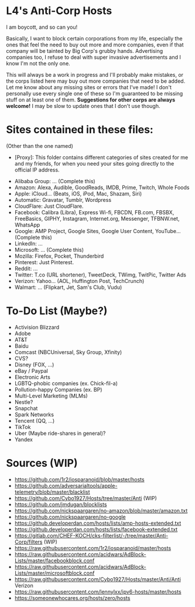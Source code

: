 # L4's Anti-Corp Hosts

I am boycott, and so can you!

Basically, I want to block certain corporations from my life, especially the ones that feel the need to buy out more and more companies, even if that company will be tainted by Big Corp's grubby hands. Advertising companies too, I refuse to deal with super invasive advertisements and I know I'm not the only one.

This will always be a work in progress and I'll probably make mistakes, or the corps listed here may buy out more companies that need to be added. Let me know about any missing sites or errors that I've made! I don't personally use every single one of these so I'm guaranteed to be missing stuff on at least one of them. **Suggestions for other corps are always welcome!** I may be slow to update ones that I don't use though.

# Sites contained in these files:
(Other than the one named)

* [Proxy]: This folder contains different categories of sites created for me and my friends, for when you need your sites going directly to the official IP address. 
<!-- * 4Personal: This is just my own personal hosts file as a backup. Note that I use different 0.0.0.X variants to sort by company/corp for easy editing/viewing. -->
* Alibaba Group: ... (Complete this)
* Amazon: Alexa, Audible, GoodReads, IMDB, Prime, Twitch, Whole Foods
* Apple: iCloud... (Beats, iOS, iPod, Mac, Shazam, Siri)
* Automatic: Gravatar, Tumblr, Wordpress
* CloudFlare: Just CloudFlare.
* Facebook: Calibra (Libra), Express Wi-fi, FBCDN, FB.com, FBSBX, FreeBasics, GIPHY, Instagram, Internet.org, Messenger, TFBNW.net, WhatsApp
* Google: AMP Project, Google Sites, Google User Content, YouTube... (Complete this)
* LinkedIn: ...
* Microsoft: ... (Complete this)
* Mozilla: Firefox, Pocket, Thunderbird
* Pinterest: Just Pinterest.
* Reddit: ...
* Twitter: T.co (URL shortener), TweetDeck, TWimg, TwitPic, Twitter Ads
* Verizon: Yahoo... (AOL, Huffington Post, TechCrunch)
* Walmart: ... (Flipkart, Jet, Sam's Club, Vudu)

# To-Do List (Maybe?)
* Activision Blizzard
* Adobe
* AT&T
* Baidu
* Comcast (NBCUniversal, Sky Group, Xfinity)
* CVS?
* Disney (FOX, ...)
* eBay / Paypal
* Electronic Arts
* LGBTQ-phobic companies (ex. Chick-fil-a)
* Pollution-happy Companies (ex. BP)
* Multi-Level Marketing (MLMs)
* Nestle?
* Snapchat
* Spark Networks
* Tencent (QQ, ...)
* TikTok
* Uber (Maybe ride-shares in general)?
* Yandex

# Sources (WIP)
* https://github.com/1r2/iosparanoid/blob/master/hosts
* https://github.com/adversarialtools/apple-telemetry/blob/master/blacklist
* https://github.com/Cybo1927/Hosts/tree/master/Anti (WIP)
* https://github.com/jmdugan/blocklists
* https://github.com/nickspaargaren/no-amazon/blob/master/amazon.txt
* https://github.com/nickspaargaren/no-google
* https://github.developerdan.com/hosts/lists/amp-hosts-extended.txt
* https://github.developerdan.com/hosts/lists/facebook-extended.txt
* https://gitlab.com/CHEF-KOCH/cks-filterlist/-/tree/master/Anti-Corp/filters (WIP)
* https://raw.githubusercontent.com/1r2/iosparanoid/master/hosts
* https://raw.githubusercontent.com/acidwars/AdBlock-Lists/master/facebookblock.conf
* https://raw.githubusercontent.com/acidwars/AdBlock-Lists/master/microsoftblock.conf
* https://raw.githubusercontent.com/Cybo1927/Hosts/master/Anti/Anti Verizon
* https://raw.githubusercontent.com/lennylxx/ipv6-hosts/master/hosts
* https://someonewhocares.org/hosts/zero/hosts
